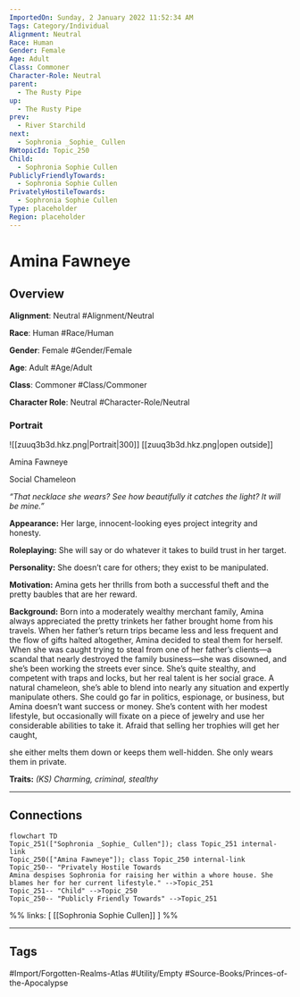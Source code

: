 ```yaml
---
ImportedOn: Sunday, 2 January 2022 11:52:34 AM
Tags: Category/Individual
Alignment: Neutral
Race: Human
Gender: Female
Age: Adult
Class: Commoner
Character-Role: Neutral
parent:
  - The Rusty Pipe
up:
  - The Rusty Pipe
prev:
  - River Starchild
next:
  - Sophronia _Sophie_ Cullen
RWtopicId: Topic_250
Child:
  - Sophronia Sophie Cullen
PubliclyFriendlyTowards:
  - Sophronia Sophie Cullen
PrivatelyHostileTowards:
  - Sophronia Sophie Cullen
Type: placeholder
Region: placeholder
---
```

# Amina Fawneye
## Overview
**Alignment**: Neutral
#Alignment/Neutral

**Race**: Human
#Race/Human

**Gender**: Female
#Gender/Female

**Age**: Adult
#Age/Adult

**Class**: Commoner
#Class/Commoner

**Character Role**: Neutral
#Character-Role/Neutral

### Portrait
![[zuuq3b3d.hkz.png|Portrait|300]]
[[zuuq3b3d.hkz.png|open outside]]

Amina Fawneye

Social Chameleon

*“That necklace she wears? See how beautifully it catches the light? It will be mine.”*

**Appearance:** Her large, innocent-looking eyes project integrity and honesty.

**Roleplaying:** She will say or do whatever it takes to build trust in her target.

**Personality:** She doesn’t care for others; they exist to be manipulated.

**Motivation:** Amina gets her thrills from both a successful theft and the pretty baubles that are her reward.

**Background:** Born into a moderately wealthy merchant family, Amina always appreciated the pretty trinkets her father brought home from his travels. When her father’s return trips became less and less frequent and the flow of gifts halted altogether, Amina decided to steal them for herself. When she was caught trying to steal from one of her father’s clients—a scandal that nearly destroyed the family business—she was disowned, and she’s been working the streets ever since. She’s quite stealthy, and competent with traps and locks, but her real talent is her social grace. A natural chameleon, she’s able to blend into nearly any situation and expertly manipulate others. She could go far in politics, espionage, or business, but Amina doesn’t want success or money. She’s content with her modest lifestyle, but occasionally will fixate on a piece of jewelry and use her considerable abilities to take it. Afraid that selling her trophies will get her caught,

she either melts them down or keeps them well-hidden. She only wears them in private.

**Traits:** *(KS) Charming, criminal, stealthy*

---
## Connections
```mermaid
flowchart TD
Topic_251(["Sophronia _Sophie_ Cullen"]); class Topic_251 internal-link
Topic_250(["Amina Fawneye"]); class Topic_250 internal-link
Topic_250-- "Privately Hostile Towards
Amina despises Sophronia for raising her within a whore house. She blames her for her current lifestyle." -->Topic_251
Topic_251-- "Child" -->Topic_250
Topic_250-- "Publicly Friendly Towards" -->Topic_251
```
%%
links: [ [[Sophronia Sophie Cullen]] ]
%%


---
## Tags
#Import/Forgotten-Realms-Atlas #Utility/Empty #Source-Books/Princes-of-the-Apocalypse

